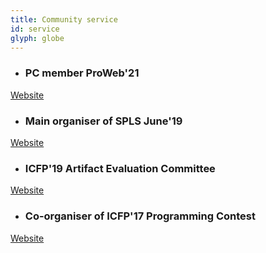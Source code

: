 ```yaml
---
title: Community service
id: service
glyph: globe
---
```

* ### PC member ProWeb'21
<p><span class="fa fa-link" aria-hidden="true"> <a href="https://2021.programming-conference.org/home/proweb-2021"> Website</a></span></p>

* ### Main organiser of SPLS June'19
<!-- <p>Event planning and programme selection</p> -->
<p><span class="fa fa-link" aria-hidden="true"> <a href="https://spls-series.github.io/meetings/2019/june/"> Website</a></span></p>

* ### ICFP'19 Artifact Evaluation Committee
<!-- <p>Review and evaluation of artifacts associated with accepted papers</p> -->
<p><span class="fa fa-link" aria-hidden="true"> <a href="https://icfp19.sigplan.org/"> Website</a></span></p>

* ### Co-organiser of ICFP'17 Programming Contest
<!-- <p>Contest planning, contest facilitation, and development of infrastructure</p> -->
<p><span class="fa fa-link" aria-hidden="true"> <a href="http://2017.icfpcontest.org"> Website</a></span></p>
